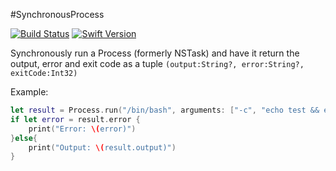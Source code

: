 #SynchronousProcess

[![Build Status][image-1]][1] [![Swift Version][image-2]][2]

Synchronously run a Process (formerly NSTask) and have it return the output, error and exit code as a tuple `(output:String?, error:String?, exitCode:Int32)`


Example: 

```Swift
let result = Process.run("/bin/bash", arguments: ["-c", "echo test && echo test2; echo test3"], silenceOutput: false)
if let error = result.error {
	print("Error: \(error)")
}else{
	print("Output: \(result.output)")
}
```

[1]:	https://travis-ci.org/saltzmanjoelh/SynchronousProcess
[2]:	https://swift.org "Swift"

[image-1]:	https://travis-ci.org/saltzmanjoelh/SynchronousProcess
[image-2]:	https://img.shields.io/badge/swift-version%203-blue.svg